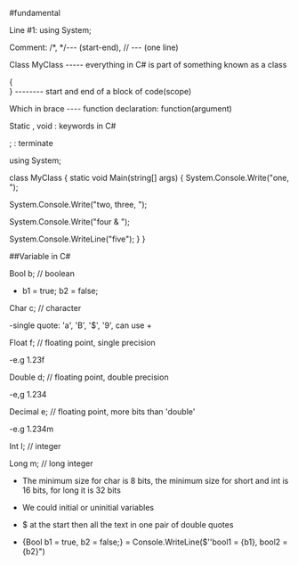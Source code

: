 #fundamental

Line #1: using System;

Comment:  /*, */--- (start-end), // --- (one line) 

Class MyClass ----- everything in C# is part of something known as a class

{        
}  -------- start and end of a block of code(scope)

Which in brace ---- function declaration: function(argument)

Static , void : keywords in C#

; : terminate

using System;

class MyClass
{
static void Main(string[] args)
{
System.Console.Write("one, ");

System.Console.Write("two, three, ");

System.Console.Write("four & ");

System.Console.WriteLine("five");
}
}

##Variable in C# 

Bool b;  // boolean 

- b1 = true; b2 = false;

Char c;  // character

-single quote: 'a', 'B', '$', '9', can use +

Float f;  // floating point, single precision

-e.g 1.23f

Double d; // floating point, double precision

-e,g 1.234

Decimal e; // floating point, more bits than 'double'

-e.g 1.234m

Int I;  // integer

Long m; // long integer

- The minimum size for char is 8 bits, the minimum size for short and int is 16 bits, for long it is 32 bits 

- We could initial or uninitial variables

- $ at the start then all the text in one pair of double quotes

- {Bool b1 = true, b2 = false;}   =    Console.WriteLine($''bool1 = {b1}, bool2 = {b2}")
